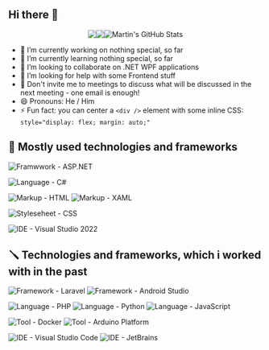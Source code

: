## Hi there 👋
<div style="width: 100%; display: flex; flex-wrap: wrap; justify-content: center; margin: auto;">
  <img src="https://streak-stats.demolab.com?user=PixelPerfectMind&theme=solarized-dark&border_radius=10&date_format=j%20M%5B%20Y%5D&exclude_days=Sun%2CSat" /><br>
  <img src="https://github-readme-stats.vercel.app/api/top-langs/?username=PixelPerfectMind&title_color=268bd2&text_color=b58900&icon_color=268bd2&bg_color=002b36&langs_count=5&layout=compact" /><br>
  <img src="https://github-readme-stats.vercel.app/api?username=PixelPerfectMind&show_icons=true&line_height=27&count_private=true&title_color=268bd2&text_color=b58900&icon_color=268bd2&bg_color=002b36" alt="Martin's GitHub Stats" />
</div>

<!--
**PixelPerfectMind/PixelPerfectMind** is a ✨ _special_ ✨ repository because its `README.md` (this file) appears on your GitHub profile.

Here are some ideas to get you started:
-->

- 🔭 I’m currently working on nothing special, so far
- 🌱 I’m currently learning nothing special, so far
- 👯 I’m looking to collaborate on .NET WPF applications
- 🤔 I’m looking for help with some Frontend stuff
- 💬 Don't invite me to meetings to discuss what will be discussed in the next meeting - one email is enough!
- 😄 Pronouns: He / Him
- ⚡ Fun fact: you can center a `<div />` element with some inline CSS: `style="display: flex; margin: auto;"`

## 🔧 Mostly used technologies and frameworks
![Framwwork - ASP.NET](https://img.shields.io/badge/Framework-ASP.NET-077a81?logo=.net&logoColor=white)

![Language - C#](https://img.shields.io/badge/Language-C%23-077a81?logo=sharp&logoColor=white)

![Markup - HTML](https://img.shields.io/badge/Markup-HTML-077a81?logo=html5&logoColor=white)
![Markup - XAML](https://img.shields.io/badge/Markup-XAML-077a81?logo=.net&logoColor=white)

![Styleseheet - CSS](https://img.shields.io/badge/Styleseheet-CSS-077a81?logo=css3&logoColor=white)

![IDE - Visual Studio 2022](https://img.shields.io/badge/IDE-Visual_Studio_2022-077a81)



## 🪛 Technologies and frameworks, which i worked with in the past
![Framework - Laravel](https://img.shields.io/badge/Framework-Laravel-877ddf?logo=laravel&logoColor=white)
![Framework - Android Studio](https://img.shields.io/badge/Framework-Android_Studio-877ddf?logo=android&logoColor=white)

![Language - PHP](https://img.shields.io/badge/Language-PHP-877ddf?logo=php&logoColor=white)
![Language - Python](https://img.shields.io/badge/Language-Python-877ddf?logo=python&logoColor=white)
![Language - JavaScript](https://img.shields.io/badge/Language-JavaScript-877ddf?logo=javascript&logoColor=white)

![Tool - Docker](https://img.shields.io/badge/Tool-Docker-877ddf?logo=docker&logoColor=white)
![Tool - Arduino Platform](https://img.shields.io/badge/Tool-Arduino_Platform-877ddf?logo=arduino&logoColor=white)

![IDE - Visual Studio Code](https://img.shields.io/badge/IDE-Visual_Studio_Code-877ddf?logo=vscodium&logoColor=white)
![IDE - JetBrains](https://img.shields.io/badge/IDE-JetBrains-877ddf?logo=jetbrains&logoColor=white)
